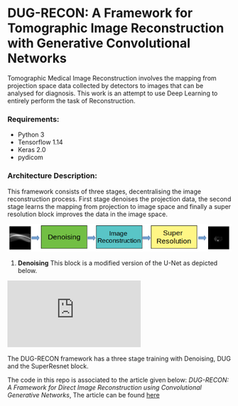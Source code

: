 # DUG-RECON: A Framework for Tomographic Image Reconstruction with Generative Convolutional Networks
Tomographic Medical Image Reconstruction involves the mapping from projection space data collected by detectors to images that can be analysed for diagnosis. This work is an attempt to use Deep Learning to entirely perform the task of Reconstruction. 

### Requirements:
* Python 3
* Tensorflow 1.14
* Keras 2.0
* pydicom 

### Architecture Description:

This framework consists of three stages, decentralising the image reconstruction process. First stage denoises the projection data, the second stage learns the mapping from projection to image space and finally a super resolution block improves the data in the image space.

![Three-stage](https://github.com/sai-sundar/DUG-RECON/blob/main/images/three_stage.png)

1. **Denoising** 
This block is a modified version of the U-Net as depicted below.

![Denoise](https://github.com/sai-sundar/DUG-RECON/blob/main/images/denoise-crop.pdf)


The DUG-RECON framework has a three stage training with Denoising, DUG and the SuperResnet block.

The code in this repo is associated to the article given below:
*DUG-RECON: A Framework for Direct Image Reconstruction using Convolutional Generative Networks*, The article can be found [here](https://doi.org/10.1109/TRPMS.2020.3033172)



